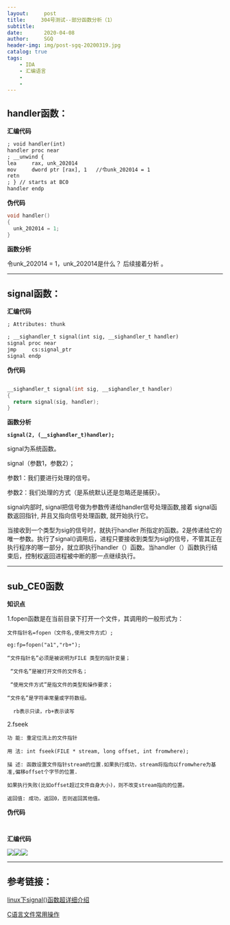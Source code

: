 ```yaml
---
layout:     post
title:     304号测试--部分函数分析（1）
subtitle:   
date:       2020-04-08
author:     SGQ
header-img: img/post-sgq-20200319.jpg
catalog: true
tags:
    - IDA
    - 汇编语言
    - 
    - 
---
```




## handler函数：


**汇编代码**

```xml
; void handler(int)
handler proc near
; __unwind {
lea     rax, unk_202014
mov     dword ptr [rax], 1   //令unk_202014 = 1
retn
; } // starts at BC0
handler endp


```

**伪代码**
```c++
void handler()
{
  unk_202014 = 1;
}
```

**函数分析**

令unk_202014 = 1，unk_202014是什么？ 后续接着分析 。

***

## signal函数：

**汇编代码**

```xml
; Attributes: thunk

; __sighandler_t signal(int sig, __sighandler_t handler)
signal proc near
jmp     cs:signal_ptr
signal endp

```

**伪代码**

```c

__sighandler_t signal(int sig, __sighandler_t handler)
{
  return signal(sig, handler);
}

```

**函数分析**

**`signal(2, (__sighandler_t)handler);`**

signal为系统函数。

signal（参数1，参数2）；

参数1：我们要进行处理的信号。

参数2：我们处理的方式（是系统默认还是忽略还是捕获）。

signal内部时, signal把信号做为参数传递给handler信号处理函数,接着 signal函数返回指针, 并且又指向信号处理函数, 就开始执行它。

当接收到一个类型为sig的信号时，就执行handler 所指定的函数。2是传递给它的唯一参数。执行了signal()调用后，进程只要接收到类型为sig的信号，不管其正在执行程序的哪一部分，就立即执行handler（）函数。当handler（）函数执行结束后，控制权返回进程被中断的那一点继续执行。

***

## sub_CE0函数

**知识点**

1.fopen函数是在当前目录下打开一个文件，其调用的一般形式为：

    文件指针名=fopen（文件名,使用文件方式）;

    eg:fp=fopen("a1","rb+");

    “文件指针名”必须是被说明为FILE 类型的指针变量；

     “文件名”是被打开文件的文件名；

     “使用文件方式”是指文件的类型和操作要求；

    “文件名”是字符串常量或字符数组。
	
	  rb表示只读，rb+表示读写


2.fseek
  
    功 能: 重定位流上的文件指针
	
    用 法: int fseek(FILE * stream, long offset, int fromwhere);
	
    描 述: 函数设置文件指针stream的位置.如果执行成功，stream将指向以fromwhere为基准,偏移offset个字节的位置.
	
	如果执行失败(比如offset超过文件自身大小)，则不改变stream指向的位置。
	
    返回值: 成功，返回0，否则返回其他值。
	
**伪代码**

```


```

**汇编代码**

![](https://s1.ax1x.com/2020/04/08/GhaDgO.png)![](https://s1.ax1x.com/2020/04/08/GhahPP.png)![](https://s1.ax1x.com/2020/04/08/GhdEPx.png)


























***

## 参考链接：

[linux下signal()函数超详细介绍](https://blog.csdn.net/weibo1230123/article/details/81505152)

[C语言文件常用操作](https://blog.csdn.net/wenbo201/article/details/76943881?utm_source=blogxgwz5)